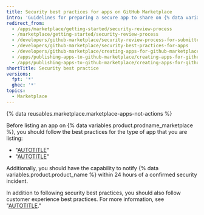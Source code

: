 ```yaml
---
title: Security best practices for apps on GitHub Marketplace
intro: 'Guidelines for preparing a secure app to share on {% data variables.product.prodname_marketplace %}.'
redirect_from:
  - /apps/marketplace/getting-started/security-review-process
  - /marketplace/getting-started/security-review-process
  - /developers/github-marketplace/security-review-process-for-submitted-apps
  - /developers/github-marketplace/security-best-practices-for-apps
  - /developers/github-marketplace/creating-apps-for-github-marketplace/security-best-practices-for-apps
  - /apps/publishing-apps-to-github-marketplace/creating-apps-for-github-marketplace/security-best-practices-for-apps
  - /apps/publishing-apps-to-github-marketplace/creating-apps-for-github-marketplace/security-best-practices-for-apps-on-github-marketplace
shortTitle: Security best practice
versions:
  fpt: '*'
  ghec: '*'
topics:
  - Marketplace
---
```


{% data reusables.marketplace.marketplace-apps-not-actions %}

Before listing an app on {% data variables.product.prodname_marketplace %}, you should follow the best practices for the type of app that you are listing:

- "[AUTOTITLE](/apps/creating-github-apps/setting-up-a-github-app/best-practices-for-creating-a-github-app)"
- "[AUTOTITLE](/apps/oauth-apps/building-oauth-apps/best-practices-for-creating-an-oauth-app)"

Additionally, you should have the capability to notify {% data variables.product.product_name %} within 24 hours of a confirmed security incident.

In addition to following security best practices, you should also follow customer experience best practices. For more information, see "[AUTOTITLE](/apps/publishing-apps-to-github-marketplace/creating-apps-for-github-marketplace/customer-experience-best-practices-for-apps)."
